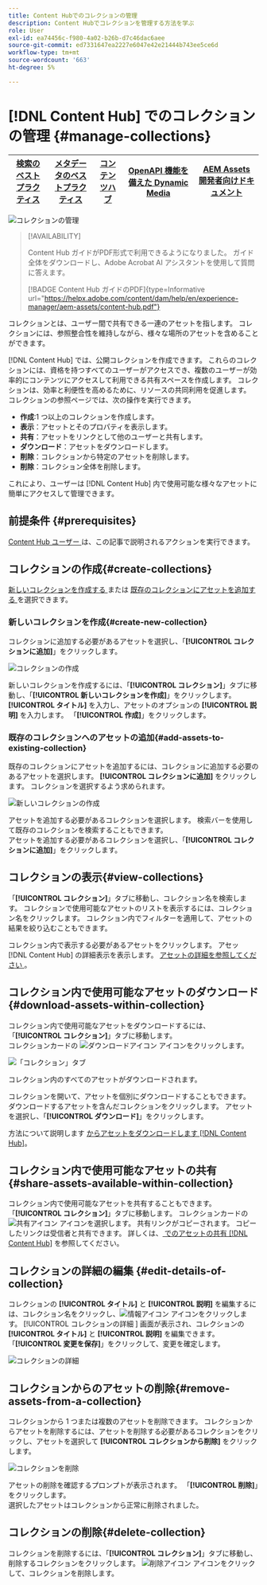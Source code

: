```yaml
---
title: Content Hubでのコレクションの管理
description: Content Hubでコレクションを管理する方法を学ぶ
role: User
exl-id: ea74456c-f980-4a02-b26b-d7c46dac6aee
source-git-commit: ed7331647ea2227e6047e42e21444b743ee5ce6d
workflow-type: tm+mt
source-wordcount: '663'
ht-degree: 5%

---
```


# [!DNL Content Hub] でのコレクションの管理 {#manage-collections}

| [検索のベストプラクティス](/help/assets/search-best-practices.md) | [メタデータのベストプラクティス](/help/assets/metadata-best-practices.md) | [コンテンツハブ](/help/assets/product-overview.md) | [OpenAPI 機能を備えた Dynamic Media](/help/assets/dynamic-media-open-apis-overview.md) | [AEM Assets 開発者向けドキュメント](https://developer.adobe.com/experience-cloud/experience-manager-apis/) |
| ------------- | --------------------------- |---------|----|-----|

<!-- ![Manage collections](assets/manage-collections.jpg) -->
![コレクションの管理](assets/manage-collection.png)

>[!AVAILABILITY]
>
>Content Hub ガイドがPDF形式で利用できるようになりました。 ガイド全体をダウンロードし、Adobe Acrobat AI アシスタントを使用して質問に答えます。
>
>[!BADGE Content Hub ガイドのPDF]{type=Informative url="https://helpx.adobe.com/content/dam/help/en/experience-manager/aem-assets/content-hub.pdf"}

コレクションとは、ユーザー間で共有できる一連のアセットを指します。 コレクションには、参照整合性を維持しながら、様々な場所のアセットを含めることができます。

[!DNL Content Hub] では、公開コレクションを作成できます。 これらのコレクションには、資格を持つすべてのユーザーがアクセスでき、複数のユーザーが効率的にコンテンツにアクセスして利用できる共有スペースを作成します。 コレクションは、効率と利便性を高めるために、リソースの共同利用を促進します。 コレクションの参照ページでは、次の操作を実行できます。

* **作成**:1 つ以上のコレクションを作成します。
* **表示**：アセットとそのプロパティを表示します。
* **共有**：アセットをリンクとして他のユーザーと共有します。
* **ダウンロード**：アセットをダウンロードします。
* **削除**：コレクションから特定のアセットを削除します。
* **削除**：コレクション全体を削除します。

これにより、ユーザーは [!DNL Content Hub] 内で使用可能な様々なアセットに簡単にアクセスして管理できます。

## 前提条件 {#prerequisites}

[Content Hub ユーザー ](deploy-content-hub.md#onboard-content-hub-users) は、この記事で説明されるアクションを実行できます。

## コレクションの作成{#create-collections}

[ 新しいコレクションを作成する ](#create-new-collection) または [ 既存のコレクションにアセットを追加する ](#add-assets-to-existing-collection) を選択できます。

### 新しいコレクションを作成{#create-new-collection}

コレクションに追加する必要があるアセットを選択し、「**[!UICONTROL コレクションに追加]**」をクリックします。

![コレクションの作成](assets/add-assets-collection.jpg)

新しいコレクションを作成するには、「**[!UICONTROL コレクション]**」タブに移動し、「**[!UICONTROL 新しいコレクションを作成]**」をクリックします。 **[!UICONTROL タイトル]** を入力し、アセットのオプションの **[!UICONTROL 説明]** を入力します。 「**[!UICONTROL 作成]**」をクリックします。

### 既存のコレクションへのアセットの追加{#add-assets-to-existing-collection}

既存のコレクションにアセットを追加するには、コレクションに追加する必要のあるアセットを選択します。 **[!UICONTROL コレクションに追加]** をクリックします。 コレクションを選択するよう求められます。

![ 新しいコレクションの作成 ](assets/create-add-collection.jpg)

アセットを追加する必要があるコレクションを選択します。 検索バーを使用して既存のコレクションを検索することもできます。 <br> アセットを追加する必要があるコレクションを選択し、「**[!UICONTROL コレクションに追加]**」をクリックします。

## コレクションの表示{#view-collections}

「**[!UICONTROL コレクション]**」タブに移動し、コレクション名を検索します。 コレクションで使用可能なアセットのリストを表示するには、コレクション名をクリックします。 コレクション内でフィルターを適用して、アセットの結果を絞り込むこともできます。

コレクション内で表示する必要があるアセットをクリックします。 アセッ [!DNL Content Hub] の詳細表示を表示します。 [ アセットの詳細を参照してください ](asset-properties-content-hub.md)。

<!--
![Asset details](assets/view-collection.jpg)

* **A**: Details and metadata of the asset 
* **B**: Zoom In or Zoom Out the asset 
* **C**: Reset Zoom view 
* **D**: View the previous or next asset 
* **E**: Download the asset 
* **F**: Open the asset in Adobe Express 
* **G**: Hide the metadata of the asset 
* **H**: Share the asset as a link 
-->

## コレクション内で使用可能なアセットのダウンロード{#download-assets-within-collection}

コレクション内で使用可能なアセットをダウンロードするには、「**[!UICONTROL コレクション]**」タブに移動します。\
コレクションカードの ![ ダウンロードアイコン ](assets/download-icon.svg) アイコンをクリックします。

![ 「コレクション」タブ ](assets/download-collection.jpg)

コレクション内のすべてのアセットがダウンロードされます。

コレクションを開いて、アセットを個別にダウンロードすることもできます。 ダウンロードするアセットを含んだコレクションをクリックします。 アセットを選択し、「**[!UICONTROL ダウンロード]**」をクリックします。

方法について説明します [ からアセットをダウンロードします  [!DNL Content Hub]](download-assets-content-hub.md)。

## コレクション内で使用可能なアセットの共有 {#share-assets-available-within-collection}

コレクション内で使用可能なアセットを共有することもできます。 「**[!UICONTROL コレクション]**」タブに移動します。 コレクションカードの ![ 共有アイコン ](assets/share.svg) アイコンを選択します。 共有リンクがコピーされます。 コピーしたリンクは受信者と共有できます。 詳しくは、[ でのアセットの共有  [!DNL Content Hub]](share-assets-content-hub.md) を参照してください。

## コレクションの詳細の編集 {#edit-details-of-collection}

コレクションの **[!UICONTROL タイトル]** と **[!UICONTROL 説明]** を編集するには、コレクション名をクリックし、![ 情報アイコン ](assets/info-icon.svg) アイコンをクリックします。 [!UICONTROL  コレクションの詳細 ] 画面が表示され、コレクションの **[!UICONTROL タイトル]** と **[!UICONTROL 説明]** を編集できます。 「**[!UICONTROL 変更を保存]**」をクリックして、変更を確定します。

![ コレクションの詳細 ](assets/collection-details.png)

## コレクションからのアセットの削除{#remove-assets-from-a-collection}

コレクションから 1 つまたは複数のアセットを削除できます。 コレクションからアセットを削除するには、アセットを削除する必要があるコレクションをクリックし、アセットを選択して **[!UICONTROL コレクションから削除]** をクリックします。

![ コレクションを削除 ](assets/remove-collection-new.jpg)

アセットの削除を確認するプロンプトが表示されます。 「**[!UICONTROL 削除]**」をクリックします。\
選択したアセットはコレクションから正常に削除されました。

## コレクションの削除{#delete-collection}

コレクションを削除するには、「**[!UICONTROL コレクション]**」タブに移動し、削除するコレクションをクリックします。 ![ 削除アイコン ](assets/remove-icon.svg) アイコンをクリックして、コレクションを削除します。
